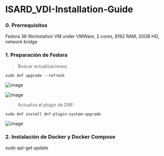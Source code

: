 # ISARD_VDI-Installation-Guide

### 0. Prerrequisitos

Fedora 36 Workstation VM under VMWare, 2 cores, 8192 RAM, 20GB HD, network bridge

### 1. Preparación de Fedora

> Buscar actualizaciones:

```shell
sudo dnf upgrade --refresh
```

![image](https://user-images.githubusercontent.com/20743678/187608306-bb4c52b0-9f51-4548-825c-d065ae15c1ed.png)

![image](https://user-images.githubusercontent.com/20743678/187608379-4468a0dc-c910-4571-844b-4a26dceea289.png)

> Actualiza el plugin de DNF:

```shell
sudo dnf install dnf-plugin-system-upgrade
```

![image](https://user-images.githubusercontent.com/20743678/187608534-439b69ce-4e03-408a-966f-8e17492ce425.png)




### 2. Instalación de Docker y Docker Compose

sudo apt-get update

